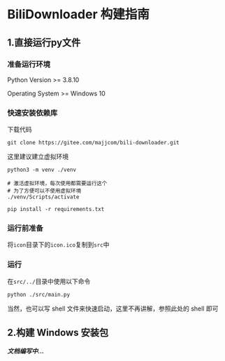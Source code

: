 # BiliDownloader 构建指南

## 1.直接运行py文件

### 准备运行环境
Python Version >= 3.8.10

Operating System >= Windows 10

### 快速安装依赖库
下载代码
```shell
git clone https://gitee.com/majjcom/bili-downloader.git
```
这里建议建立虚拟环境
```shell
python3 -m venv ./venv

# 激活虚拟环境，每次使用都需要运行这个
# 为了方便可以不使用虚拟环境
./venv/Scripts/activate
```

```shell
pip install -r requirements.txt
```
### 运行前准备
将`icon`目录下的`icon.ico`复制到`src`中

### 运行
在`src/../`目录中使用以下命令
```shell
python ./src/main.py
```
当然，也可以写 shell 文件来快速启动，这里不再讲解，参照此处的 shell 即可

## 2.构建 Windows 安装包

***文档编写中...***
